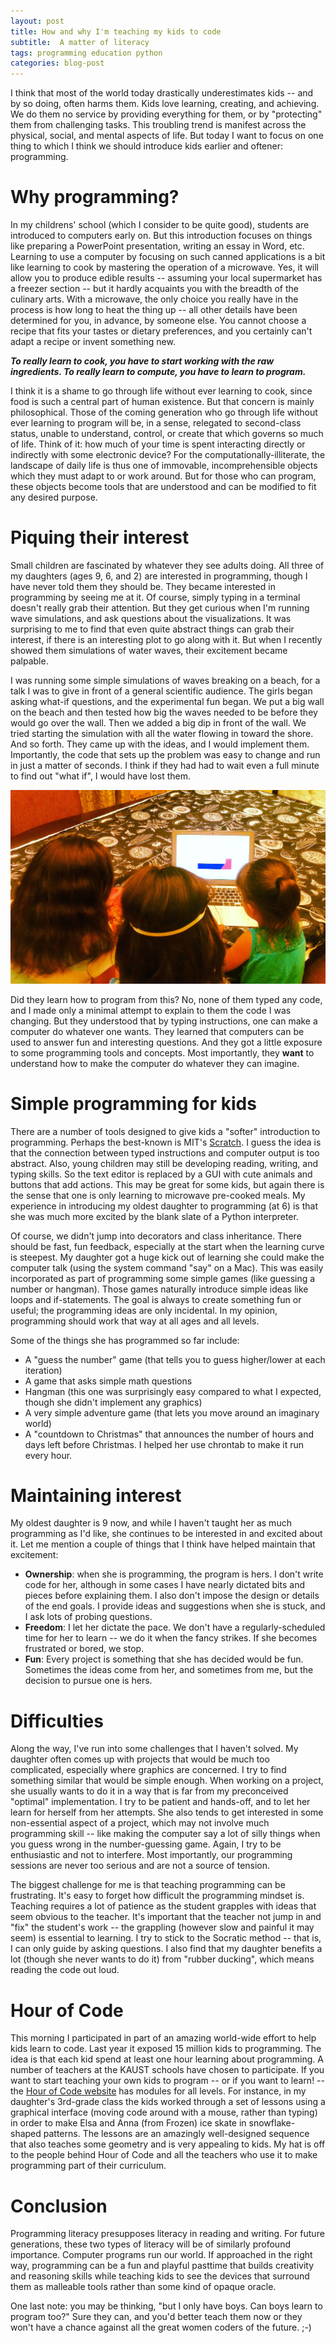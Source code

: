 ```yaml
---
layout: post
title: How and why I'm teaching my kids to code
subtitle:  A matter of literacy
tags: programming education python
categories: blog-post
---
```


I think that most of the world today drastically underestimates kids -- and by
so doing, often harms them.  Kids love learning, creating, and achieving.  We
do them no service by providing everything for them, or by "protecting" them
from challenging tasks.  This troubling trend is manifest across the physical,
social, and mental aspects of life.  But today I want to focus on one thing to
which I think we should introduce kids earlier and oftener: programming.

# Why programming?

In my childrens' school (which I consider to be quite good), students are
introduced to computers early on.  But this introduction focuses on things
like preparing a PowerPoint presentation, writing an essay in Word, etc.
Learning to use a computer by focusing on such canned applications is a bit
like learning to cook by mastering the operation of a microwave.  Yes, it will
allow you to produce edible results -- assuming your local supermarket has a
freezer section -- but it hardly acquaints you with the breadth of the culinary
arts.  With a microwave, the only choice you really have in the process is how
long to heat the thing up -- all other details have been determined for you, in
advance, by someone else.  You cannot choose a recipe that fits your tastes or
dietary preferences, and you certainly can't adapt a recipe or invent something
new.

***To really learn to cook, you have to start working with the raw ingredients.  To really learn to compute, you have to learn to program.***

I think it is a shame to go through life without ever learning to cook, since
food is such a central part of human existence.  But that concern is mainly
philosophical.  Those of the coming generation who go through life without ever
learning to program will be, in a sense, relegated to second-class status,
unable to understand, control, or create that which governs so much of life.
Think of it: how much of your time is spent interacting directly or
indirectly with some electronic device?  For the computationally-illiterate,
the landscape of daily life is thus one of immovable, incomprehensible objects
which they must adapt to or work around.  But for those who can program, these
objects become tools that are understood and can be modified to fit any desired
purpose.

# Piquing their interest

Small children are fascinated by whatever they see adults doing.  All
three of my daughters (ages 9, 6, and 2) are interested in programming, though
I have never told them they should be.  They became interested in programming
by seeing me at it.  Of course, simply typing in a terminal doesn't really grab their
attention.  But they get curious when I'm running wave simulations, and ask
questions about the visualizations.  It was surprising to me to find that even
quite abstract things can grab their interest, if there is an interesting plot
to go along with it.  But when I recently showed them simulations of water
waves, their excitement became palpable.

I was running some simple simulations of waves breaking on a beach, for a talk I was to give in front of a general scientific audience.  The girls began asking what-if questions, and the experimental fun began.  We put a big wall on the beach and then tested how big the waves needed to be before they would go over the wall.  Then we added a big dip in front of the wall.  We tried starting the simulation with all the water flowing in toward the shore.  And so forth.  They came up with the ideas, and I would implement them.  Importantly, the code that sets up the problem was easy to change and run in just a matter of seconds.  I think if they had had to wait even a full minute to find out "what if", I would have lost them.

![Solving PDEs: fun for all ages](/assets/img/shallow_water_fun.jpg)

Did they learn how to program from this?  No, none of them typed any code, and I made only a minimal attempt to explain to them the code I was changing.  But they understood that by typing instructions, one can make a computer do whatever one wants.  They learned that computers can be used to answer fun and interesting questions.  And they got a little exposure to some programming tools and concepts.  Most importantly, they **want** to understand how to make the computer do whatever they can imagine.


# Simple programming for kids

There are a number of tools designed to give kids a "softer" introduction to programming.  Perhaps the best-known is MIT's [Scratch]().  I guess the idea is that the connection between typed instructions and computer output is too abstract.  Also, young children may still be developing reading, writing, and typing skills.  So the text editor is replaced by a GUI with cute animals and buttons that add actions.  This may be great for some kids, but again there is the sense that one is only learning to microwave pre-cooked meals.  My experience in introducing my oldest daughter to programming (at 6) is that she was much more excited by the blank slate of a Python interpreter.

Of course, we didn't jump into decorators and class inheritance.  There should be fast, fun feedback, especially at the start when the learning curve is steepest.  My daughter got a huge kick out of learning she could make the computer talk (using the system command "say" on a Mac).  This was easily incorporated as part of programming some simple games (like guessing a number or hangman).  Those games naturally introduce simple ideas like loops and if-statements.   The goal is always to create something fun or useful; the programming ideas are only incidental.  In my opinion, programming should work that way at all ages and all levels.

Some of the things she has programmed so far include:

- A "guess the number" game (that tells you to guess higher/lower at each iteration)
- A game that asks simple math questions
- Hangman (this one was surprisingly easy compared to what I expected, though she didn't implement any graphics)
- A very simple adventure game (that lets you move around an imaginary world)
- A "countdown to Christmas" that announces the number of hours and days left before Christmas.  I helped her use chrontab to make it run every hour.

# Maintaining interest

My oldest daughter is 9 now, and while I haven't taught her as much programming as I'd like, she continues to be interested in and excited about it.  Let me mention a couple of things that I think have helped maintain that excitement:

- **Ownership**: when she is programming, the program is hers.  I don't write code for her, although in some cases I have nearly dictated bits and pieces before explaining them.  I also don't impose the design or details of the end goals.  I provide ideas and suggestions when she is stuck, and I ask lots of probing questions.
- **Freedom**: I let her dictate the pace.  We don't have a regularly-scheduled time for her to learn -- we do it when the fancy strikes.  If she becomes frustrated or bored, we stop.
- **Fun**: Every project is something that she has decided would be fun.  Sometimes the ideas come from her, and sometimes from me, but the decision to pursue one is hers.

# Difficulties

Along the way, I've run into some challenges that I haven't solved.  My
daughter often comes up with projects that would be much too complicated,
especially where graphics are concerned.  I try to find something similar that
would be simple enough.  When working on a project, she usually wants to do it
in a way that is far from my preconceived "optimal" implementation.  I try to
be patient and hands-off, and to let her learn for herself from her attempts.
She also tends to get interested in some non-essential aspect of a project,
which may not involve much programming skill -- like making the computer say a
lot of silly things when you guess wrong in the number-guessing game.  Again, I
try to be enthusiastic and not to interfere.  Most importantly, our programming
sessions are never too serious and are not a source of tension.

The biggest challenge for me is that teaching programming can be frustrating.
It's easy to forget how difficult the programming mindset is.  Teaching requires
a lot of patience as the student grapples with ideas that seem obvious to the teacher.
It's important that the teacher not jump in and "fix" the student's work -- the
grappling (however slow and painful it may seem) is essential to learning.
I try to stick to the Socratic method -- that is, I can only guide by asking questions.
I also find that my daughter benefits a lot (though she never wants to do it)
from "rubber ducking", which means reading the code out loud.

# Hour of Code

This morning I participated in part of an amazing world-wide effort to help kids
learn to code.  Last year it exposed 15 million kids to programming.  The idea
is that each kid spend at least one hour learning about programming.  A number of
teachers at the KAUST schools have chosen to participate.  If you want to start
teaching your own kids to program -- or if you want to learn! -- the [Hour of
Code website](http://hourofcode.com/us)
has modules for all levels.  For instance, in my daughter's 3rd-grade class
the kids worked through a set of lessons using a graphical interface (moving
code around with a mouse, rather than typing) in order to make Elsa and Anna (from 
Frozen) ice skate in snowflake-shaped patterns.  The lessons are an amazingly
well-designed sequence that also teaches some geometry and is very appealing
to kids.  My hat is off to the people behind Hour of Code and all the teachers
who use it to make programming part of their curriculum.

# Conclusion

Programming literacy presupposes literacy in reading and writing.  For future
generations, these two types of literacy will be of similarly profound
importance.  Computer programs run our world.  If approached in the right way,
programming can be a fun and playful pasttime that builds creativity and
reasoning skills while teaching kids to see the devices that surround them as
malleable tools rather than some kind of opaque oracle.

One last note: you may be thinking, "but I only have boys.  Can boys learn to
program too?" Sure they can, and you'd better teach them now or they won't have
a chance against all the great women coders of the future.  ;-)
